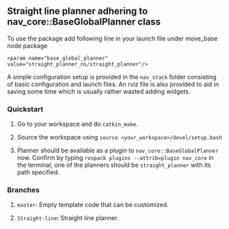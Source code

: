 ## Straight line planner adhering to nav\_core::BaseGlobalPlanner class

To use the package add following line in your launch file under move\_base node package

`<param name="base_global_planner" value="straight_planner_ns/straight_planner"/>`

A simple configuration setup is provided in the `nav_stack` folder consisting of basic configuration and launch files. An rviz file is also provided to aid in saving some time which is usually rather wasted adding widgets.

### Quickstart

1. Go to your workspace and do `catkin_make`.

2. Source the workspace using `source <your_workspace>/devel/setup.bash`

3. Planner should be available as a plugin to `nav_core::BaseGlobalPlanner` now. Confirm by typing `rospack plugins --attrib=plugin nav_core` in the terminal, one of the planners should be `straight_planner` with its path specified.

### Branches

1. `master`: Empty template code that can be customized.

2. `Straight-line`: Straight line planner.

